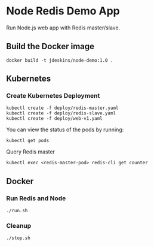 # Node Redis Demo App

Run Node.js web app with Redis master/slave.

## Build the Docker image
```
docker build -t jdeskins/node-demo:1.0 .
```

## Kubernetes

### Create Kubernetes Deployment

```
kubectl create -f deploy/redis-master.yaml
kubectl create -f deploy/redis-slave.yaml
kubectl create -f deploy/web-v1.yaml
```

You can view the status of the pods by running:
```
kubectl get pods
```

Query Redis master
```
kubectl exec <redis-master-pod> redis-cli get counter
```

## Docker

### Run Redis and Node
```
./run.sh
```

### Cleanup

```
./stop.sh
```

